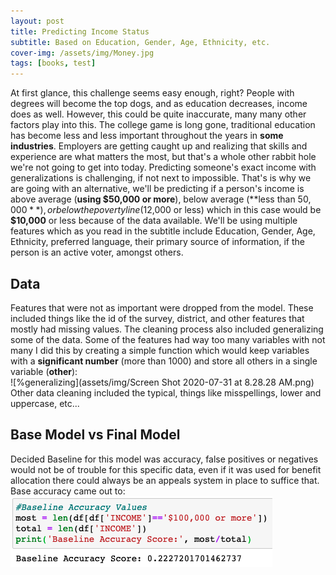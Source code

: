 ```yaml
---
layout: post
title: Predicting Income Status 
subtitle: Based on Education, Gender, Age, Ethnicity, etc.
cover-img: /assets/img/Money.jpg
tags: [books, test]
---
```


At first glance, this challenge seems easy enough, right?  People with degrees will become the top dogs, and as education decreases, income does as well. However, this could be quite inaccurate, many many other factors play into this. The college game is long gone, traditional education has become less and less important throughout the years in **some industries**. Employers are getting caught up and realizing that skills and experience are what matters the most, but that's a whole other rabbit hole we're not going to get into today. Predicting someone's exact income with generalizations is challenging, if not next to impossible. That's is why we are going with an alternative, we'll be predicting if a person's income is above average (**using $50,000 or more**), below average (**less than $50,000**), or below the poverty line ($12,000 or less) which in this case would be **$10,000** or less because of the data available. We'll be using multiple features which as you read in the subtitle include Education, Gender, Age, Ethnicity, preferred language, their primary source of information, if the person is an active voter, amongst others.

## Data
Features that were not as important were dropped from the model. These included things like the id of the survey, district, and other features that mostly had missing values. The cleaning process also included generalizing some of the data. Some of the features had way too many variables with not many I did this by creating a simple function which would keep variables with  a **significant number** (more than 1000) and store all others in a single variable (**other**):     
![%generalizing](assets/img/Screen Shot 2020-07-31 at 8.28.28 AM.png)
Other data cleaning included the typical, things like misspellings, lower and uppercase, etc...

## Base Model vs Final Model 

Decided Baseline for this model was accuracy, false positives or negatives would not be of trouble for this specific data, even if it was used for benefit allocation there could always be an appeals system in place to suffice that. Base accuracy came out to:
![Baseline](assets/img/baseline.png)

